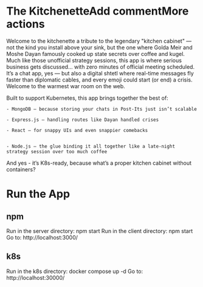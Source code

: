 # The KitchenetteAdd commentMore actions

Welcome to the kitchenette a tribute to the legendary "kitchen cabinet" — not the kind you install above your sink, but the one where Golda Meir and Moshe Dayan famously cooked up state secrets over coffee and kugel. Much like those unofficial strategy sessions, this app is where serious business gets discussed… with zero minutes of official meeting scheduled. It’s a chat app, yes — but also a digital shtetl where real-time messages fly faster than diplomatic cables, and every emoji could start (or end) a crisis. Welcome to the warmest war room on the web.

Built to support Kubernetes, this app brings together the best of:

    - MongoDB – because storing your chats in Post-Its just isn’t scalable

    - Express.js – handling routes like Dayan handled crises

    - React – for snappy UIs and even snappier comebacks


    - Node.js – the glue binding it all together like a late-night strategy session over too much coffee
  
And yes - it’s K8s-ready, because what’s a proper kitchen cabinet without containers?

# Run the App

## npm
Run in the server directory: npm start
Run in the client directory: npm start
Go to: http://localhost:3000/

## k8s
Run in the k8s directory: docker compose up -d
Go to: http://localhost:30000/